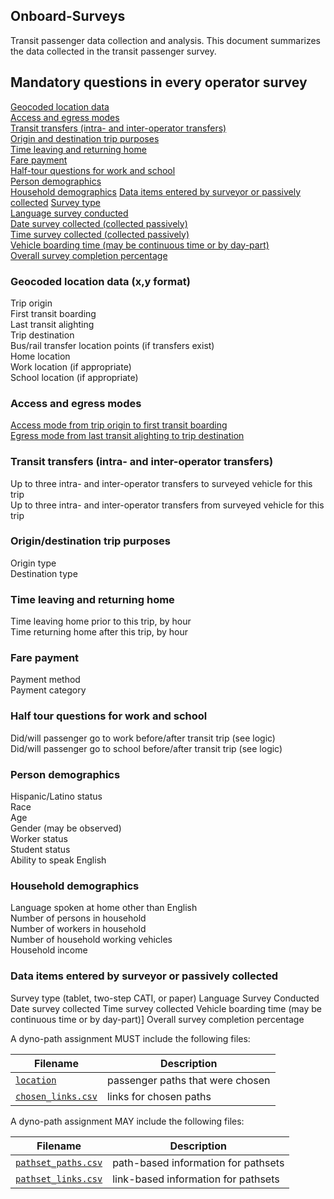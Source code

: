 
## Onboard-Surveys

Transit passenger data collection and analysis. This document summarizes the data collected in the transit passenger survey.


## Mandatory questions in every operator survey

[Geocoded location data](#geocoded-location-data)  
[Access and egress modes](#access-and-egress-modes)  
[Transit transfers (intra- and inter-operator transfers)](#transit-transfers)  
[Origin and destination trip purposes](#origin-and-destination-trip-purposes)  
[Time leaving and returning home](#time-leaving-and-returning-home)  
[Fare payment](#fare-payment)  
[Half-tour questions for work and school](#half-tour-questions-for-work-and-school)  
[Person demographics](#person-demographics)  
[Household demographics](#household-demographics) 
[Data items entered by surveyor or passively collected](#data-items-entered-by-surveyor-or-passively-collected)
[Survey type](#survey-type)  
[Language survey conducted](#language-survey-conducted)  
[Date survey collected (collected passively)](#Date)  
[Time survey collected (collected passively)](#Time)  
[Vehicle boarding time (may be continuous time or by day-part)](#Vehicle)  
[Overall survey completion percentage](#Completion)  
 


### Geocoded location data (x,y format)

Trip origin  
First transit boarding  
Last transit alighting  
Trip destination  
Bus/rail transfer location points (if transfers exist)  
Home location  
Work location (if appropriate)  
School location (if appropriate)  


### Access and egress modes

[Access mode from trip origin to first transit boarding](access.md)  
[Egress mode from last transit alighting to trip destination](egress.md)  

### Transit transfers (intra- and inter-operator transfers)
Up to three intra- and inter-operator transfers to surveyed vehicle for this trip  
Up to three intra- and inter-operator transfers from surveyed vehicle for this trip  


### Origin/destination trip purposes
Origin type  
Destination type  



### Time leaving and returning home
Time leaving home prior to this trip, by hour  
Time returning home after this trip, by hour  


### Fare payment
Payment method  
Payment category  

### Half tour questions for work and school
Did/will passenger go to work before/after transit trip (see logic)    
Did/will passenger go to school before/after transit trip (see logic)  


### Person demographics

Hispanic/Latino status  
Race  
Age  
Gender (may be observed)  
Worker status  
Student status  
Ability to speak English  


### Household demographics

Language spoken at home other than English  
Number of persons in household  
Number of workers in household  
Number of household working vehicles  
Household income  

### Data items entered by surveyor or passively collected

Survey type (tablet, two-step CATI, or paper)
Language Survey Conducted
Date survey collected 
Time survey collected 
Vehicle boarding time (may be continuous time or by day-part)]
Overall survey completion percentage 

 

A dyno-path assignment MUST include the following files:

Filename 			| Description										
----------			| -------------										
[`location`](/files/location.md)		| passenger paths that were chosen
[`chosen_links.csv`](/files/links.md)		| links for chosen paths

A dyno-path assignment MAY include the following files:

Filename 					| Description										
----------					| -------------		
[`pathset_paths.csv`](/files/paths.md)		| path-based information for pathsets
[`pathset_links.csv`](/files/links.md)		| link-based information for pathsets


